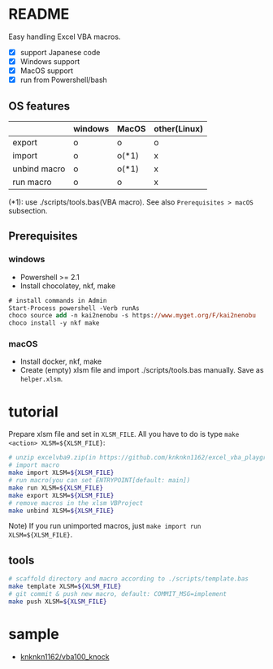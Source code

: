 # README

Easy handling Excel VBA macros.

+ [x] support Japanese code
+ [x] Windows support
+ [x] MacOS support
+ [x] run from Powershell/bash

## OS features

||windows|MacOS|other(Linux)|
|---|---|---|---|
|export|o|o|o|
|import|o|o(\*1)|x|
|unbind macro|o|o(\*1)|x|
|run macro|o|o|x|

(\*1): use ./scripts/tools.bas(VBA macro). See also `Prerequisites > macOS` subsection.

## Prerequisites

### windows

+ Powershell >= 2.1
+ Install chocolatey, nkf, make

```ps
# install commands in Admin
Start-Process powershell -Verb runAs
choco source add -n kai2nenobu -s https://www.myget.org/F/kai2nenobu
choco install -y nkf make
```

### macOS

+ Install docker, nkf, make
+ Create (empty) xlsm file and import ./scripts/tools.bas manually. Save as `helper.xlsm`.

# tutorial

Prepare xlsm file and set in `XLSM_FILE`. All you have to do is type `make <action> XLSM=${XLSM_FILE}`:

```sh
# unzip excelvba9.zip(in https://github.com/knknkn1162/excel_vba_playground/releases)
# import macro
make import XLSM=${XLSM_FILE}
# run macro(you can set ENTRYPOINT[default: main])
make run XLSM=${XLSM_FILE}
make export XLSM=${XLSM_FILE}
# remove macros in the xlsm VBProject
make unbind XLSM=${XLSM_FILE}
```

Note) If you run unimported macros, just `make import run XLSM=${XLSM_FILE}`.

## tools

```sh
# scaffold directory and macro according to ./scripts/template.bas
make template XLSM=${XLSM_FILE}
# git commit & push new macro, default: COMMIT_MSG=implement
make push XLSM=${XLSM_FILE}
```

# sample

+ [knknkn1162/vba100_knock](https://github.com/knknkn1162/vba100_knock)
